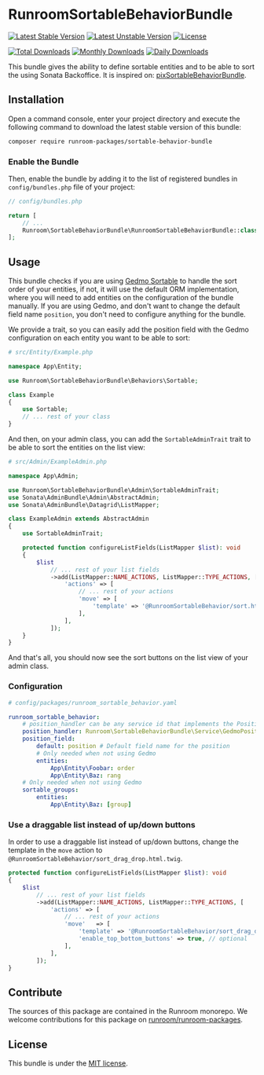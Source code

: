 RunroomSortableBehaviorBundle
=============================

[![Latest Stable Version](https://poser.pugx.org/runroom-packages/sortable-behavior-bundle/v/stable)](https://packagist.org/packages/runroom-packages/sortable-behavior-bundle)
[![Latest Unstable Version](https://poser.pugx.org/runroom-packages/sortable-behavior-bundle/v/unstable)](https://packagist.org/packages/runroom-packages/sortable-behavior-bundle)
[![License](https://poser.pugx.org/runroom-packages/sortable-behavior-bundle/license)](https://packagist.org/packages/runroom-packages/sortable-behavior-bundle)

[![Total Downloads](https://poser.pugx.org/runroom-packages/sortable-behavior-bundle/downloads)](https://packagist.org/packages/runroom-packages/sortable-behavior-bundle)
[![Monthly Downloads](https://poser.pugx.org/runroom-packages/sortable-behavior-bundle/d/monthly)](https://packagist.org/packages/runroom-packages/sortable-behavior-bundle)
[![Daily Downloads](https://poser.pugx.org/runroom-packages/sortable-behavior-bundle/d/daily)](https://packagist.org/packages/runroom-packages/sortable-behavior-bundle)

This bundle gives the ability to define sortable entities and to be able to sort the using Sonata Backoffice. It is inspired on: [pixSortableBehaviorBundle](https://github.com/pix-digital/pixSortableBehaviorBundle).

## Installation

Open a command console, enter your project directory and execute the following command to download the latest stable version of this bundle:

```bash
composer require runroom-packages/sortable-behavior-bundle
```

### Enable the Bundle

Then, enable the bundle by adding it to the list of registered bundles in `config/bundles.php` file of your project:

```php
// config/bundles.php

return [
    // ...
    Runroom\SortableBehaviorBundle\RunroomSortableBehaviorBundle::class => ['all' => true],
];
```

## Usage

This bundle checks if you are using [Gedmo Sortable](https://github.com/doctrine-extensions/DoctrineExtensions/blob/main/doc/sortable.md) to handle the sort order of your entities, if not, it will use the default ORM implementation, where you will need to add entities on the configuration of the bundle manually. If you are using Gedmo, and don't want to change the default field name `position`, you don't need to configure anything for the bundle.

We provide a trait, so you can easily add the position field with the Gedmo configuration on each entity you want to be able to sort:

```php
# src/Entity/Example.php

namespace App\Entity;

use Runroom\SortableBehaviorBundle\Behaviors\Sortable;

class Example
{
    use Sortable;
    // ... rest of your class
}
```

And then, on your admin class, you can add the `SortableAdminTrait` trait to be able to sort the entities on the list view:

```php
# src/Admin/ExampleAdmin.php

namespace App\Admin;

use Runroom\SortableBehaviorBundle\Admin\SortableAdminTrait;
use Sonata\AdminBundle\Admin\AbstractAdmin;
use Sonata\AdminBundle\Datagrid\ListMapper;

class ExampleAdmin extends AbstractAdmin
{
    use SortableAdminTrait;

    protected function configureListFields(ListMapper $list): void
    {
        $list
            // ... rest of your list fields
            ->add(ListMapper::NAME_ACTIONS, ListMapper::TYPE_ACTIONS, [
                'actions' => [
                    // ... rest of your actions
                    'move' => [
                        'template' => '@RunroomSortableBehavior/sort.html.twig',
                    ],
                ],
            ]);
    }
}
```

And that's all, you should now see the sort buttons on the list view of your admin class.

### Configuration

```yaml
# config/packages/runroom_sortable_behavior.yaml

runroom_sortable_behavior:
    # position_handler can be any service id that implements the PositionHandlerInterface
    position_handler: Runroom\SortableBehaviorBundle\Service\GedmoPositionHandler # or Runroom\SortableBehaviorBundle\Service\ORMPositionHandler if gedmo is not found
    position_field:
        default: position # Default field name for the position
        # Only needed when not using Gedmo
        entities:
            App\Entity\Foobar: order
            App\Entity\Baz: rang
    # Only needed when not using Gedmo
    sortable_groups:
        entities:
            App\Entity\Baz: [group]
```

### Use a draggable list instead of up/down buttons

In order to use a draggable list instead of up/down buttons, change the template in the `move` action to `@RunroomSortableBehavior/sort_drag_drop.html.twig`.

```php
protected function configureListFields(ListMapper $list): void
{
    $list
        // ... rest of your list fields
        ->add(ListMapper::NAME_ACTIONS, ListMapper::TYPE_ACTIONS, [
            'actions' => [
                // ... rest of your actions
                'move'   => [
                    'template' => '@RunroomSortableBehavior/sort_drag_drop.html.twig',
                    'enable_top_bottom_buttons' => true, // optional
                ],
            ],
        ]);
}
```

## Contribute

The sources of this package are contained in the Runroom monorepo. We welcome contributions for this package on [runroom/runroom-packages](https://github.com/Runroom/runroom-packages).

## License

This bundle is under the [MIT license](LICENSE).
